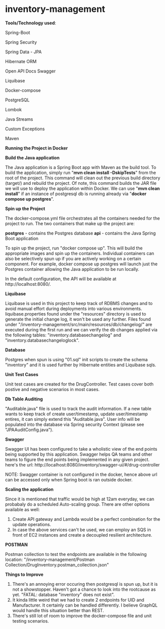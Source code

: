 # inventory-management

**Tools/Technology used**:

Spring-Boot

Spring Security

Spring Data - JPA

Hibernate ORM

Open API Docs Swagger

Liquibase

Docker-compose

PostgreSQL

Lombok

Java Streams

Custom Exceptions

Maven


**Running the Project in Docker**

**Build the Java application**

The Java application is a Spring Boot app with Maven as the build tool. To build the application, simply run "**mvn clean install -DskipTests**" from the root of the project. This command will clean out the previous build directory (target/) and rebuild the project. Of note, this command builds the JAR file we will use to deploy the application within Docker. We can use "**mvn clean install**" if an instance of postgresql db is running already via "**docker compose up postgres**".

**Spin up the Project**

The docker-compose.yml file orchestrates all the containers needed for the project to run. The two containers that make up the project are:

**postgres** - contains the Postgres database
**api** - contains the Java Spring Boot application

To spin up the project, run "docker compose up". This will build the appropriate images and spin up the containers. Individual containers can also be selectively spun up if you are actively working on a certain component. For example, docker compose up postgres will launch just the Postgres container allowing the Java application to be run locally.

In the default configuration, the API will be available at http://localhost:8080/.


**Liquibase**

Liquibase is used in this project to keep track of RDBMS changes and to avoid manual effort during deployments into various environments. liquibase.properties found under the "resources" directory is used to generate the initial change log, it won't be used any further. Files found under "/inventory-management/src/main/resources/db/changelog/" are executed during the first run and we can verify the db changes applied via the following tables: "inventory.databasechangelog" and "inventory.databasechangeloglock".

**Database**

Postgres when spun is using "01.sql" init scripts to create the schema "inventory" and it is used further by Hibernate entities and Liquibase sqls.

**Unit Test Cases**

Unit test cases are created for the DrugController. Test cases cover both postive and negative scenarios in most cases.

**Db Table Auditing** 

"Auditable.java" file is used to track the audit information. If a new table wants to keep track of create user/timestamp, update user/timestamp entires, it can simply extend this "Auditable.java". User info will be populated into the database via Spring security Context (please see "JPAAuditConfig.java").

**Swagger**

Swagger UI has been configured to take a wholistic view of the end points being supported by this application. Swagger helps QA teams and other teams to figure the end points being implemented in any given project. here's the url: http://localhost:8080/inventory/swagger-ui/#/drug-controller 

NOTE: Swagger container is not configured in the docker, hence above url can be accessed only when Spring boot is ran outside docker.

**Scaling the application**

Since it is mentioned that traffic would be high at 12am everyday, we can probabaly do a scheduled Auto-scaling group. There are other options available as well:
1. Create API gateway and Lambda would be a perfect combination for the update operations.
2. In case the above services can't be used, we can employ an SQS in front of EC2 instances and create a decoupled resilient architecture.


**POSTMAN**

Postman collection to test the endpoints are available in the following location: "/inventory-management/Postman Collection/DrugInventory.postman_collection.json"

**Things to Improve**

1. There's an annoying error occuring then postgresql is spun up, but it is not a showstopper. Haven't got a chance to look into the rootcause as yet. "FATAL:  database "inventory" does not exist".
2. It kinda little weird that we had to create 2 endpoints for UID and Manufacturer. It certainly can be handled differently. I believe GraphQL would handle this situation better than REST.
3. There's still lot of room to improve the docker-compose file and unit testing scenarios.
